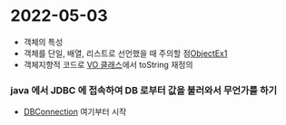 # 2022-05-03

* 객체의 특성 
* 객체를 단일, 배열, 리스트로 선언했을 때 주의할 점[ObjectEx1](https://github.com/dosunggil/Class/blob/master/Java_50_App_08/src/com/cho/app/exec/ObjectEx1.java)
* 객체지향적 코드로 [VO 클래스](https://github.com/dosunggil/Class/blob/master/Java_50_App_08/src/com/cho/app/model/ScoreVO2.java)에서 toString 재정의

### java 에서 JDBC 에 접속하여 DB 로부터 값을 불러와서 무언가를 하기
* [DBConnection](https://github.com/dosunggil/Class/blob/master/Java_50_App_08/src/com/cho/app/dbconfig/DBConnection.java) 여기부터 시작